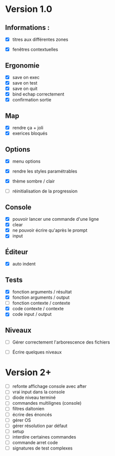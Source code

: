 # Version 1.0

## Informations :
- [x] titres aux différentes zones
- [x] fenêtres contextuelles


## Ergonomie
- [x] save on exec 
- [x] save on test
- [x] save on quit
- [x] bind echap correctement 
- [x] confirmation sortie

## Map
- [x] rendre ça + joli
- [x] exerices bloqués

## Options
- [x] menu options
- [x] rendre les styles paramétrables
- [x] thème sombre / clair
- [ ] réinitialisation de la progression 


## Console 
- [x] pouvoir lancer une commande d'une ligne		
- [x] clear
- [x] ne pouvoir écrire qu'après le prompt
- [x] input

## Éditeur
- [x] auto indent


## Tests
- [x] fonction arguments / résultat
- [x] fonction arguments / output
- [ ] fonction contexte / contexte
- [x] code contexte / contexte
- [x] code input / output

## Niveaux
- [ ] Gérer correctement l'arborescence des fichiers
- [ ] Écrire quelques niveaux




# Version 2+

- [ ] refonte affichage console avec after
- [ ] vrai input dans la console
- [ ] diode niveau terminé
- [ ] commandes multilignes (console)
- [ ] filtres daltonien
- [ ] écrire des énoncés
- [ ] gérer OS
- [ ] gérer résolution par défaut
- [ ] setup 
- [ ] interdire certaines commandes 
- [ ] commande arret code
- [ ] signatures de test complexes
